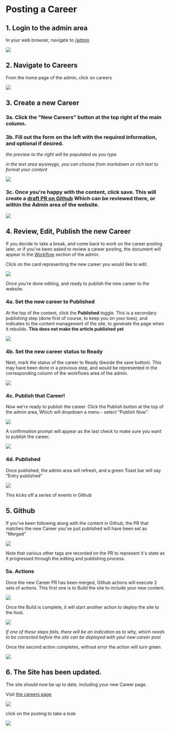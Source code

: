 Posting a Career
================

## 1. Login to the admin area

In your web browser, navigate to [/admin](https://dancinglightstudios.ca/admin)

![](./images/docs-admin-login.png)

## 2. Navigate to Careers

From the home page of the admin, click on careers

![](./images/docs-admin-careers.png)

## 3. Create a new Career

### 3a. Click the "New Careers" button at the top right of the main column.

### 3b. Fill out the form on the left with the required information, and optional if desired.

_the preview to the right will be populated as you type_

_in the text area wysiwygs, you can choose from markdown or rich text to format your content_

![](./images/docs-admin-careers-create.png)

### 3c. Once you're happy with the content, click save. This will create a [draft PR on Github](https://github.com/DancingLightStudios/dancinglightstudios.github.io/pulls) Which can be reviewed there, or within the Admin area of the website.

![](./images/docs-github-draft-pr.png)

## 4. Review, Edit, Publish the new Career

If you decide to take a break, and come back to work on the career posting later, or if you've been asked to review a career posting, the document will appear in the [Workflow](https://dancinglightstudios.ca/admin/#/workflow) section of the admin. 

Click on the card representing the new career you would like to edit.

![](./images/docs-admin-workflow.png)

Once you're done editing, and ready to publish the new career to the website.

### 4a. Set the new career to Published

At the top of the content, click the __Published__ toggle. This is a secondary publishing step (done first of course, to keep you on your toes), and indicates to the content management of the site, to generate the page when it rebuilds. __This does not make the article published yet__

![](./images/docs-admin-careers-publish-toggle.png)

### 4b. Set the new career status to Ready

Next, mark the status of the career to Ready (beside the save button). This may have been done in a previous step, and would be represented in the corresponding column of the workflows area of the admin.

![](./images/docs-admin-careers-ready.png)

### 4c. Publish that Career!

Now we're ready to publish the career. Click the Publish button at the top of the admin area, Which will dropdown a menu - select "Publish Now".

![](./images/docs-admin-careers-publish.png)

A confirmation prompt will appear as the last check to make sure you want to publish the career.

![](./images/docs-admin-careers-publish-confirm.png)

### 4d. Published

Once published, the admin area will refresh, and a green Toast bar will say "Entry published"

![](./images/docs-admin-careers-published.png)

This kicks off a series of events in Github

## 5. Github

If you've been following along with the content in Github, the PR that matches the new Career you've just published will have been set as "Merged"

![](./images/docs-github-actions-pr.png)

Note that various other tags are recorded on the PR to represent it's state as it progressed through the editing and publishing process.

### 5a. Actions

Once the new Career PR has been merged, Github actions will execute 2 sets of actions. This first one is to Build the site to include your new content.

![](./images/docs-github-actions-build.png)

Once the Build is complete, it will start another action to deploy the site to the host.

![](./images/docs-github-actions-deploy.png)

_If one of these steps fails, there will be an indication as to why, which needs to be corrected before the site can be deployed with your new career post_

Once the second action completes, without error the action will turn green.

![](./images/docs-github-actions-deployed.png)

## 6. The Site has been updated.

The site should now be up to date, including your new Career page. 

Visit [the careers page](https://dancinglightstudios.ca/careers)

![](./images/docs-website-careers.png)

click on the posting to take a look

![](./images/docs-website-career-posting.png)
